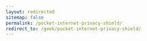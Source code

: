 ```yaml
---
layout: redirected
sitemap: false
permalink: /pocket-internet-privacy-shield/
redirect_to: /geek/pocket-internet-privacy-shield/
---
```

